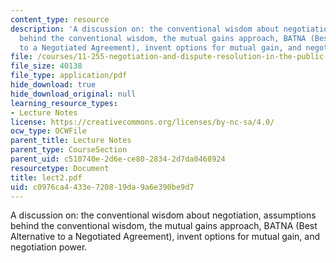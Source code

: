 ```yaml
---
content_type: resource
description: 'A discussion on: the conventional wisdom about negotiation, assumptions
  behind the conventional wisdom, the mutual gains approach, BATNA (Best Alternative
  to a Negotiated Agreement), invent options for mutual gain, and negotiation power.'
file: /courses/11-255-negotiation-and-dispute-resolution-in-the-public-sector-spring-2005/c0976ca4433e720819da9a6e390be9d7_lect2.pdf
file_size: 40138
file_type: application/pdf
hide_download: true
hide_download_original: null
learning_resource_types:
- Lecture Notes
license: https://creativecommons.org/licenses/by-nc-sa/4.0/
ocw_type: OCWFile
parent_title: Lecture Notes
parent_type: CourseSection
parent_uid: c510740e-2d6e-ce80-2834-2d7da0468924
resourcetype: Document
title: lect2.pdf
uid: c0976ca4-433e-7208-19da-9a6e390be9d7
---
```

A discussion on: the conventional wisdom about negotiation, assumptions behind the conventional wisdom, the mutual gains approach, BATNA (Best Alternative to a Negotiated Agreement), invent options for mutual gain, and negotiation power.